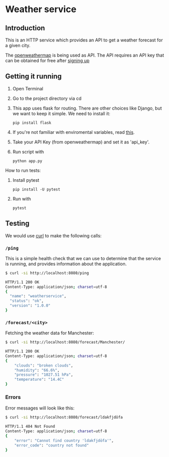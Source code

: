 Weather service
===============


Introduction
------------

This is an HTTP service which provides an API to get a weather
forecast for a given city.

The [openweathermap](https://www.openweathermap.org) is being used as API. The API requires an API key that can be obtained for free
after [signing up](https://home.openweathermap.org/users/sign_up)

Getting it running
------------------

1. Open Terminal
2. Go to the project directory via cd
3. This app uses flask for routing. There are other choices like Django, but we want to keep it simple. We need to install it:

    ```
    pip install flask
    ``` 

4. If you're not familiar with enviromental variables, read [this](https://towardsdatascience.com/how-to-hide-your-api-keys-in-python-fb2e1a61b0a0).
5. Take your API Key (from openweathermap) and set it as 'api_key'.
6. Run script with

    ```
    python app.py
    ```

How to run tests:
1. Install pytest
    ```
    pip install -U pytest
    ```
2. Run with
    ```
    pytest
    ```

Testing
-----------

We would use [curl](https://curl.haxx.se/) to make the following calls:

### `/ping`

This is a simple health check that we can use to determine that the service is
running, and provides information about the application.

```bash
$ curl -si http://localhost:8080/ping

HTTP/1.1 200 OK
Content-Type: application/json; charset=utf-8
{
  "name": "weatherservice",
  "status": "ok",
  "version": "1.0.0"
}
```

### `/forecast/<city>`


Fetching the weather data for Manchester:

```bash
$ curl -si http://localhost:8080/forecast/Manchester/

HTTP/1.1 200 OK
Content-Type: application/json; charset=utf-8
{
    "clouds": "broken clouds",
    "humidity": "66.6%",
    "pressure": "1027.51 hPa",
    "temperature": "14.4C"
}
```

### Errors

Error messages will look like this:

```bash
$ curl -si http://localhost:8080/forecast/ldakfjdöfa

HTTP/1.1 404 Not Found
Content-Type: application/json; charset=utf-8
{
    "error": "Cannot find country 'ldakfjdöfa'",
    "error_code": "country not found"
}
```

